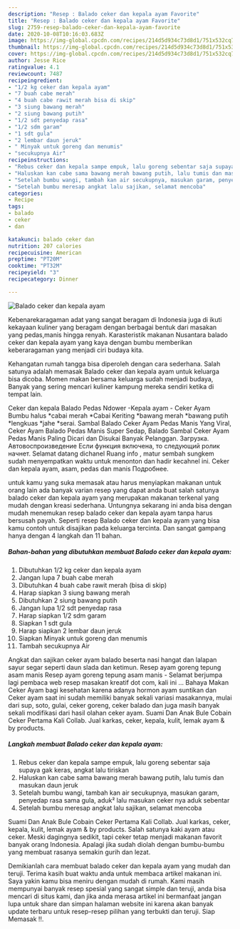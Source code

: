 ```yaml
---
description: "Resep : Balado ceker dan kepala ayam Favorite"
title: "Resep : Balado ceker dan kepala ayam Favorite"
slug: 2759-resep-balado-ceker-dan-kepala-ayam-favorite
date: 2020-10-08T10:16:03.683Z
image: https://img-global.cpcdn.com/recipes/214d5d934c73d8d1/751x532cq70/balado-ceker-dan-kepala-ayam-foto-resep-utama.jpg
thumbnail: https://img-global.cpcdn.com/recipes/214d5d934c73d8d1/751x532cq70/balado-ceker-dan-kepala-ayam-foto-resep-utama.jpg
cover: https://img-global.cpcdn.com/recipes/214d5d934c73d8d1/751x532cq70/balado-ceker-dan-kepala-ayam-foto-resep-utama.jpg
author: Jesse Rice
ratingvalue: 4.1
reviewcount: 7487
recipeingredient:
- "1/2 kg ceker dan kepala ayam"
- "7 buah cabe merah"
- "4 buah cabe rawit merah bisa di skip"
- "3 siung bawang merah"
- "2 siung bawang putih"
- "1/2 sdt penyedap rasa"
- "1/2 sdm garam"
- "1 sdt gula"
- "2 lembar daun jeruk"
- " Minyak untuk goreng dan menumis"
- "secukupnya Air"
recipeinstructions:
- "Rebus ceker dan kepala sampe empuk, lalu goreng sebentar saja supaya gak keras, angkat lalu tiriskan"
- "Haluskan kan cabe sama bawang merah bawang putih, lalu tumis dan masukan daun jeruk"
- "Setelah bumbu wangi, tambah kan air secukupnya, masukan garam, penyedap rasa sama gula, aduk² lalu masukan ceker nya aduk sebentar"
- "Setelah bumbu meresap angkat lalu sajikan, selamat mencoba"
categories:
- Recipe
tags:
- balado
- ceker
- dan

katakunci: balado ceker dan 
nutrition: 207 calories
recipecuisine: American
preptime: "PT20M"
cooktime: "PT32M"
recipeyield: "3"
recipecategory: Dinner

---
```



![Balado ceker dan kepala ayam](https://img-global.cpcdn.com/recipes/214d5d934c73d8d1/751x532cq70/balado-ceker-dan-kepala-ayam-foto-resep-utama.jpg)

Kebenarekaragaman adat yang sangat beragam di Indonesia juga di ikuti kekayaan kuliner yang beragam dengan berbagai bentuk dari masakan yang pedas,manis hingga renyah. Karasteristik makanan Nusantara balado ceker dan kepala ayam yang kaya dengan bumbu memberikan keberaragaman yang menjadi ciri budaya kita.


Kehangatan rumah tangga bisa diperoleh dengan cara sederhana. Salah satunya adalah memasak Balado ceker dan kepala ayam untuk keluarga bisa dicoba. Momen makan bersama keluarga sudah menjadi budaya, Banyak yang sering mencari kuliner kampung mereka sendiri ketika di tempat lain.

Ceker dan kepala Balado Pedas Ndower -Kepala ayam - Ceker Ayam Bumbu halus *cabai merah *Cabai Keriting *bawang merah *bawang putih *lengkuas *jahe *serai. Sambal Balado Ceker Ayam Pedas Manis Yang Viral, Ceker Ayam Balado Pedas Manis Super Sedap, Balado Sambal Ceker Ayam Pedas Manis Paling Dicari dan Disukai Banyak Pelanggan. Загрузка. Автовоспроизведение Если функция включена, то следующий ролик начнет. Selamat datang dichanel Ruang info , matur sembah sungkem sudah menyempatkan waktu untuk menonton dan hadir kecahnel ini. Ceker dan kepala ayam, asam, pedas dan manis Подробнее.

untuk kamu yang suka memasak atau harus menyiapkan makanan untuk orang lain ada banyak varian resep yang dapat anda buat salah satunya balado ceker dan kepala ayam yang merupakan makanan terkenal yang mudah dengan kreasi sederhana. Untungnya sekarang ini anda bisa dengan mudah menemukan resep balado ceker dan kepala ayam tanpa harus bersusah payah.
Seperti resep Balado ceker dan kepala ayam yang bisa kamu contoh untuk disajikan pada keluarga tercinta. Dan sangat gampang hanya dengan 4 langkah dan 11 bahan.


<!--inarticleads1-->

##### Bahan-bahan yang dibutuhkan membuat Balado ceker dan kepala ayam:

1. Dibutuhkan 1/2 kg ceker dan kepala ayam
1. Jangan lupa 7 buah cabe merah
1. Dibutuhkan 4 buah cabe rawit merah (bisa di skip)
1. Harap siapkan 3 siung bawang merah
1. Dibutuhkan 2 siung bawang putih
1. Jangan lupa 1/2 sdt penyedap rasa
1. Harap siapkan 1/2 sdm garam
1. Siapkan 1 sdt gula
1. Harap siapkan 2 lembar daun jeruk
1. Siapkan  Minyak untuk goreng dan menumis
1. Tambah secukupnya Air


Angkat dan sajikan ceker ayam balado beserta nasi hangat dan lalapan sayur segar seperti daun slada dan ketimun. Resep ayam goreng tepung asam manis Resep ayam goreng tepung asam manis - Selamat berjumpa lagi pembaca web resep masakan kreatif dot com, kali ini … Bahaya Makan Ceker Ayam bagi kesehatan karena adanya hormon ayam suntikan dan Ceker ayam saat ini sudah memiliki banyak sekali variasi masakannya, mulai dari sup, soto, gulai, ceker goreng, ceker balado dan juga masih banyak sekali modifikasi dari hasil olahan ceker ayam. Suami Dan Anak Bule Cobain Ceker Pertama Kali Collab. Jual karkas, ceker, kepala, kulit, lemak ayam &amp; by products. 

<!--inarticleads2-->

##### Langkah membuat  Balado ceker dan kepala ayam:

1. Rebus ceker dan kepala sampe empuk, lalu goreng sebentar saja supaya gak keras, angkat lalu tiriskan
1. Haluskan kan cabe sama bawang merah bawang putih, lalu tumis dan masukan daun jeruk
1. Setelah bumbu wangi, tambah kan air secukupnya, masukan garam, penyedap rasa sama gula, aduk² lalu masukan ceker nya aduk sebentar
1. Setelah bumbu meresap angkat lalu sajikan, selamat mencoba


Suami Dan Anak Bule Cobain Ceker Pertama Kali Collab. Jual karkas, ceker, kepala, kulit, lemak ayam &amp; by products. Salah satunya kaki ayam atau ceker. Meski dagingnya sedikit, tapi ceker tetap menjadi makanan favorit banyak orang Indonesia. Apalagi jika sudah diolah dengan bumbu-bumbu yang membuat rasanya semakin gurih dan lezat. 

Demikianlah cara membuat balado ceker dan kepala ayam yang mudah dan teruji. Terima kasih buat waktu anda untuk membaca artikel makanan ini. Saya yakin kamu bisa meniru dengan mudah di rumah. Kami masih mempunyai banyak resep spesial yang sangat simple dan teruji, anda bisa mencari di situs kami, dan jika anda merasa artikel ini bermanfaat jangan lupa untuk share dan simpan halaman website ini karena akan banyak update terbaru untuk resep-resep pilihan yang terbukti dan teruji. Siap Memasak !!. 
